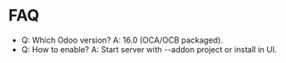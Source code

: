 # FAQ

- Q: Which Odoo version? A: 16.0 (OCA/OCB packaged).
- Q: How to enable? A: Start server with --addon project or install in UI.
